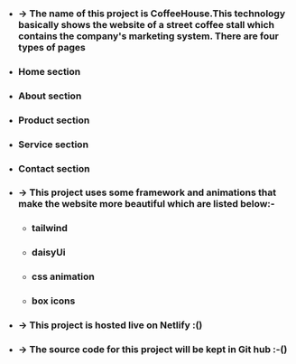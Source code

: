 * ### -> The name of this project is CoffeeHouse.This technology basically shows the website of a street coffee stall which contains the company's marketing system. There are four types of pages 
 * ### Home section
 * ### About section
 * ### Product section
 * ### Service section
 * ### Contact section

* ### -> This project uses some framework and animations that make the website more beautiful which are listed below:-
  * ### tailwind
  * ### daisyUi
  * ### css animation
  * ### box icons

* ### -> This project is hosted live on Netlify :()
* ### -> The source code for this project will be kept in Git hub :-()